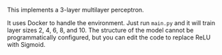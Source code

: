 This implements a 3-layer multilayer perceptron.

It uses Docker to handle the environment. Just run `main.py` and it will train layer sizes 2, 4, 6, 8, and 10.
The structure of the model cannot be programmatically configured, but you can edit the code to replace ReLU with Sigmoid.